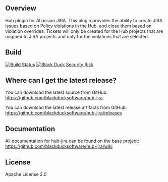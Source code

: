 ## Overview ##
Hub plugin for Atlassian JIRA.  This plugin provides the ability to create JIRA issues based on Policy violations in the Hub, and close them based on violation overrides.  Tickets will only be created for the Hub projects that are mapped to JIRA projects and only for the violations that are selected.

## Build ##

[![Build Status](https://travis-ci.org/blackducksoftware/hub-jira.svg?branch=master)](https://travis-ci.org/blackducksoftware/hub-jira)
[![Black Duck Security Risk](https://test.duckbuild.io/github/groups/blackducksoftware/locations/hub-jira/public/results/branches/master/badge-risk.svg)](https://test.duckbuild.io/github/groups/blackducksoftware/locations/hub-jira/public/results/branches/master)

## Where can I get the latest release? ##
You can download the latest source from GitHub: https://github.com/blackducksoftware/hub-jira. 

You can download the latest release artifacts from GitHub: https://github.com/blackducksoftware/hub-jira/releases

## Documentation ##
All documentation for hub-jira can be found on the base project:  https://github.com/blackducksoftware/hub-jira/wiki

## License ##

Apache License 2.0
